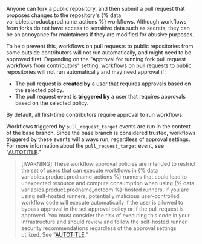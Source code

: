 Anyone can fork a public repository, and then submit a pull request that proposes changes to the repository's {% data variables.product.prodname_actions %} workflows. Although workflows from forks do not have access to sensitive data such as secrets, they can be an annoyance for maintainers if they are modified for abusive purposes.

To help prevent this, workflows on pull requests to public repositories from some outside contributors will not run automatically, and might need to be approved first. Depending on the "Approval for running fork pull request workflows from contributors" setting, workflows on pull requests to public repositories will not run automatically and may need approval if:

* The pull request is **created by** a user that requires approvals based on the selected policy.
* The pull request event is **triggered by** a user that requires approvals based on the selected policy.

By default, all first-time contributors require approval to run workflows.

Workflows triggered by `pull_request_target` events are run in the context of the base branch. Since the base branch is considered trusted, workflows triggered by these events will always run, regardless of approval settings. For more information about the `pull_request_target` event, see "[AUTOTITLE](/actions/using-workflows/events-that-trigger-workflows#pull_request_target)."

>[!WARNING] These workflow approval policies are intended to restrict the set of users that can execute workflows in {% data variables.product.prodname_actions %} runners that could lead to unexpected resource and compute consumption when using {% data variables.product.prodname_dotcom %}-hosted runners. If you are using self-hosted runners, potentially malicious user-controlled workflow code will execute automatically if the user is allowed to bypass approval in the set approval policy or if the pull request is approved. You must consider the risk of executing this code in your infrastructure and should review and follow the self-hosted runner security recommendations regardless of the approval settings utilized. See "[AUTOTITLE](/actions/security-for-github-actions/security-guides/security-hardening-for-github-actions#hardening-for-self-hosted-runners)."
